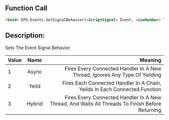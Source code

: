 ## Function Call

```html
<Void> EPD.Events.SetSignalBehavior(<ScriptSignal> Event, <LuaNumber> Type)
```


## Description:
Sets The Event Signal Behavior <br/>

| Value		| Name 		| Meaning	                       																	|
|:----------|:---------:|--------------------------------------------------------------------------------------------------:|
| 1			| Async		| Fires Every Connected Handler In A New Thread, Ignores Any Type Of Yeilding						|
| 2			| Yeild		| Fires Each Connected Handler In A Chain, Yeilds In Each Connected Function						|
| 3			| Hybrid	| Fires Every Connected Handler In A New Thread, And Waits All Threads To Finish Before Returning	|


